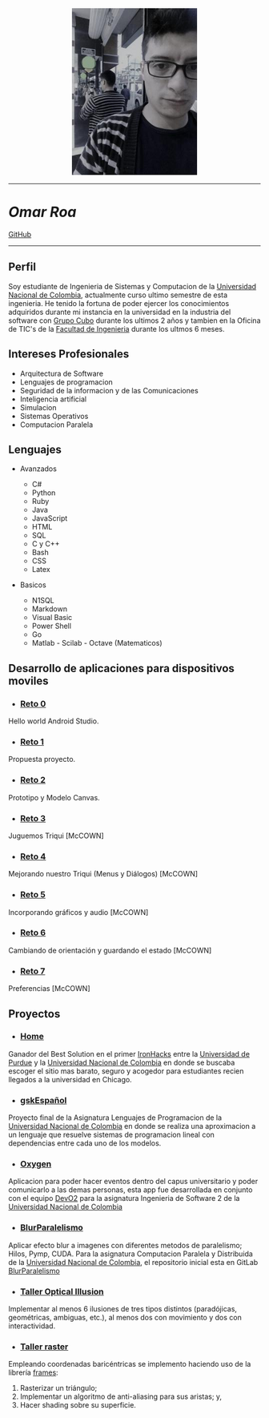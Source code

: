 
<center><img src="avatar.jpg"></center>

___


# ***Omar Roa***  

[GitHub](https://github.com/oeroaq)

___


## Perfil


Soy estudiante de Ingenieria de Sistemas y Computacion de la [Universidad Nacional de Colombia](http://unal.edu.co/), actualmente curso ultimo semestre de esta ingenieria. He tenido la fortuna de poder ejercer los conocimientos adquiridos durante mi instancia en la universidad en la industria del software con [Grupo Cubo](http://grupo-cubo.com/gcubo/index.php) durante los ultimos 2 años y tambien en la Oficina de TIC's de la [Facultad de Ingenieria](https://www.ingenieria.bogota.unal.edu.co/) durante los ultmos 6 meses.


## Intereses Profesionales


* Arquitectura de Software
* Lenguajes de programacion
* Seguridad de la informacion y de las Comunicaciones
* Inteligencia artificial
* Simulacion
* Sistemas Operativos
* Computacion Paralela


## Lenguajes

* Avanzados

    * C#
    * Python
    * Ruby
    * Java
    * JavaScript
    * HTML
    * SQL
    * C y C++
    * Bash
    * CSS
    * Latex

* Basicos

    * N1SQL
    * Markdown
    * Visual Basic
    * Power Shell
    * Go
    * Matlab - Scilab - Octave (Matematicos)

## Desarrollo de aplicaciones para dispositivos moviles
* ### [Reto 0](https://github.com/oeroaq/dadm-reto-0)

Hello world Android Studio.

* ### [Reto 1](https://drive.google.com/drive/u/1/folders/1HQF93J37o5QkfdOWxu2wJFSIpX8JWNwv?ogsrc=32)

Propuesta proyecto.

* ### [Reto 2](https://drive.google.com/drive/u/1/folders/1-m7n2NYco_EkcTgdo-UpMN2_N4lIcxL3?ogsrc=32)

Prototipo y Modelo Canvas.

* ### [Reto 3](https://github.com/oeroaq/TicTacToe/tree/b23c4f0fd4fb296773cebfb297e56ad6f10f78a7)

 Juguemos Triqui  [McCOWN] 

* ### [Reto 4](https://github.com/oeroaq/TicTacToe/tree/b23c4f0fd4fb296773cebfb297e56ad6f10f78a7)

Mejorando nuestro Triqui (Menus y Diálogos) [McCOWN]

* ### [Reto 5](https://github.com/oeroaq/TicTacToe/tree/382748c9b5e1b54b2582d71417bc1bbc02c8d4dc)

Incorporando gráficos y audio [McCOWN]

* ### [Reto 6](https://github.com/oeroaq/TicTacToe/tree/28aba0ef6ba6d9d553f4e5e4b8ab4060c3c627f7)

Cambiando de orientación y guardando el estado [McCOWN]

* ### [Reto 7](https://github.com/oeroaq/TicTacToe/tree/72baa3e1d826cd59b547fe578196e0751d1331e1)

Preferencias [McCOWN]

## Proyectos

* ### [Home](https://github.com/oeroaq/IronHack-oeroaq)

Ganador del Best Solution en el primer [IronHacks](http://www.ironhacks.com/) entre la [Universidad de Purdue](https://www.purdue.edu/) y la [Universidad Nacional de Colombia](http://unal.edu.co/) en donde se buscaba escoger el sitio mas barato, seguro y acogedor para estudiantes recien llegados a la universidad en Chicago.

 * ### [gskEspañol](https://github.com/oeroaq/gskEspanol)

Proyecto final de la Asignatura Lenguajes de Programacion de la [Universidad Nacional de Colombia](http://unal.edu.co/) en donde se realiza una aproximacion a un lenguaje que resuelve sistemas de programacion lineal con dependencias entre cada uno de los modelos.

* ### [Oxygen](https://github.com/Dev02Unal/Oxygen)

Aplicacion para poder hacer eventos dentro del capus universitario y poder comunicarlo a las demas personas, esta app fue desarrollada en conjunto con el equipo [DevO2](https://github.com/Dev02Unal) para la asignatura Ingenieria de Software 2 de la [Universidad Nacional de Colombia](http://unal.edu.co/)

* ### [BlurParalelismo](https://github.com/fevargasmo/Efecto-blur-con-diferentes-metodos-de-paralelismo)
Aplicar efecto blur a imagenes con diferentes metodos de paralelismo; Hilos, Pymp, CUDA. Para la asignatura Computacion Paralela y Distribuida de la [Universidad Nacional de Colombia](http://unal.edu.co/), el repositorio inicial esta en GitLab [BlurParalelismo](https://gitlab.com/oeroaq/paralela.git)

* ### [Taller Optical Illusion](https://github.com/oeroaq/Illusions_ws)

Implementar al menos 6 ilusiones de tres tipos distintos (paradójicas, geométricas, ambiguas, etc.), al menos dos con movimiento y dos con interactividad.

* ### [Taller raster](https://github.com/oeroaq/Raster_ws)

Empleando coordenadas baricéntricas se implemento haciendo uso de la librería [frames](https://github.com/VisualComputing/framesjs/releases):

1. Rasterizar un triángulo;
2. Implementar un algoritmo de anti-aliasing para sus aristas; y,
3. Hacer shading sobre su superficie.



